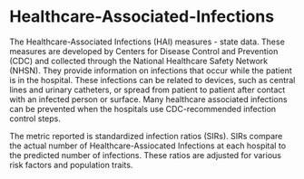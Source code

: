 # Healthcare-Associated-Infections

The Healthcare-Associated Infections (HAI) measures - state data. These measures are developed by Centers for Disease Control and Prevention (CDC) and collected through the National Healthcare Safety Network (NHSN). They provide information on infections that occur while the patient is in the hospital. These infections can be related to devices, such as central lines and urinary catheters, or spread from patient to patient after contact with an infected person or surface. Many healthcare associated infections can be prevented when the hospitals use CDC-recommended infection control steps.

The metric reported is standardized infection ratios (SIRs). SIRs compare the actual number of Healthcare-Assiocated Infections at each hospital to the predicted number of infections. These ratios are adjusted for various risk factors and population traits. 
